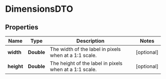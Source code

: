 

# DimensionsDTO

## Properties

Name | Type | Description | Notes
------------ | ------------- | ------------- | -------------
**width** | **Double** | The width of the label in pixels when at a 1:1 scale. |  [optional]
**height** | **Double** | The height of the label in pixels when at a 1:1 scale. |  [optional]



